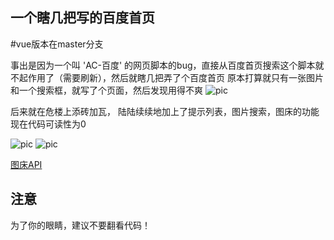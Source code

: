 ## 一个瞎几把写的百度首页


#vue版本在master分支


事出是因为一个叫 'AC-百度' 的网页脚本的bug，直接从百度首页搜索这个脚本就不起作用了（需要刷新），然后就瞎几把弄了个百度首页
原本打算就只有一张图片和一个搜索框，就写了个页面，然后发现用得不爽
![pic](http://ww2.sinaimg.cn/large/005zWjpngy1foxr1kyo1qj318s0njwgz)

后来就在危楼上添砖加瓦，
陆陆续续地加上了提示列表，图片搜索，图床的功能
现在代码可读性为0

![pic](http://ww2.sinaimg.cn/large/005zWjpngy1foxrkppvosj30oh0kfjtf)
![pic](http://ww2.sinaimg.cn/large/005zWjpngy1foxrltw1m3j30on0l8mzp)

[图床API](https://github.com/itorr/UP)

## 注意

为了你的眼睛，建议不要翻看代码！